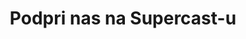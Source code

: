 ---
title: Podpri nas na Supercast-u
redirect_from:
  - /
redirect_to: https://hvalazavseribe.supercast.com/
---